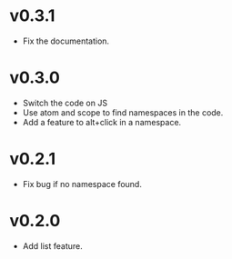 # v0.3.1

* Fix the documentation.

# v0.3.0

* Switch the code on JS
* Use atom and scope to find namespaces in the code.
* Add a feature to alt+click in a namespace.

# v0.2.1

* Fix bug if no namespace found.

# v0.2.0

* Add list feature.